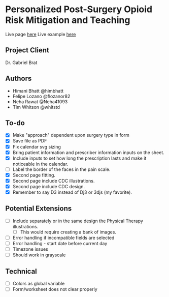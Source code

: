 # Personalized Post-Surgery Opioid Risk Mitigation and Teaching

Live page [here](http://whitstd.github.io/opioid-worksheet)
Live example [here](https://whitstd.github.io/opioid-worksheet/index.html?prescriberName=Dr.%20Cutty%20McOops&prescriberPhone=555-555-5555&surgery_bin=Appendectomy&approach=MIS&pre_surg_stat=Opioid%20Naive&hx_mh=TRUE&prescriptionDrug=oxycodone&prescriptionAmount=5&prescriptionPerDay=2&prescriptionStartDate=2018-04-18&prescriptionTotalDays=7)

## Project Client

Dr. Gabriel Brat

## Authors

- Himani Bhatt  @himbhatt
- Felipe Lozano @flozanor82
- Neha Rawat @Neha41093
- Tim Whitson @whitstd

## To-do

- [X] Make "approach" dependent upon surgery type in form
- [X] Save file as PDF
- [X] Fix calendar svg sizing
- [X] Bring patient information and prescriber information inputs on the sheet.
- [X] Include inputs to set how long the prescription lasts and make it noticeable in the calendar.
- [ ] Label the border of the faces in the pain scale.
- [X] Second page fitting.
- [X] Second page include CDC illustrations.
- [X] Second page include CDC design.
- [X] Remember to say D3 instead of Dj3 or 3djs (my favorite). 

## Potential Extensions
- [ ] Include separately or in the same design the Physical Therapy illustrations.
   - [ ] This would require creating a bank of images.
- [ ] Error handling if incompatible fields are selected
- [ ] Error handling - start date before current day
- [ ] Timezone issues
- [ ] Should work in grayscale

## Technical

- [ ] Colors as global variable
- [ ] Form/worksheet does not clear properly
